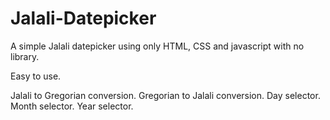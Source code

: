 # Jalali-Datepicker
 A simple Jalali datepicker using only HTML, CSS and javascript with no library.


Easy to use.



Jalali to Gregorian conversion.
Gregorian to Jalali conversion.
Day selector.
Month selector.
Year selector.
